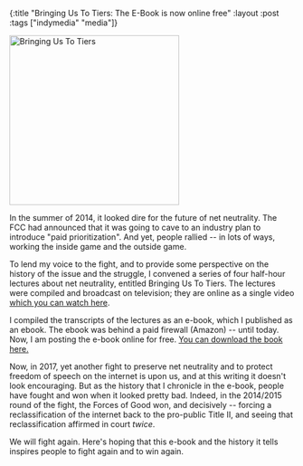 {:title "Bringing Us To Tiers: The E-Book is now online free"
:layout :post
:tags  ["indymedia" "media"]}

<img src="http://www.szcz.org/img/bringing_us_to_tiers_picture.png" alt="Bringing Us To Tiers" style="width: 300px;"/>

In the summer of 2014, it looked dire for the future of net neutrality.  The FCC had announced that it was going to cave to an industry plan to 
introduce "paid prioritization".  And yet, people rallied -- in lots of ways, working the inside game and the outside game.

To lend my voice to the fight, and to provide some perspective on the history of the issue and the struggle, I convened a series of four half-hour lectures about net neutrality, entitled Bringing Us To Tiers.  The lectures were compiled and broadcast on television; they are online as a single video [which you can watch here](https://www.youtube.com/watch?v=XS1w9Cc4s4k&t=1s). 

I compiled the transcripts of the lectures as an e-book, which I published as an ebook.  The ebook was behind a paid firewall (Amazon) -- until today.  Now, I am posting the e-book online for free.  [You can download the book here.](http://www.szcz.org/img/Bringing_us_to_tiers_2014.pdf)

Now, in 2017, yet another fight to preserve net neutrality and to protect freedom of speech on the internet is upon us, and at this writing it doesn't look encouraging.  But as the history that I chronicle in the e-book, people have fought and won when it looked pretty bad.  Indeed, in the 2014/2015 round of the fight, the Forces of Good won, and decisively -- forcing a reclassification of the internet back to the pro-public Title II, and seeing that reclassification affirmed in court _twice_.

We will fight again.  Here's hoping that this e-book and the history it tells inspires people to fight again and to win again.
